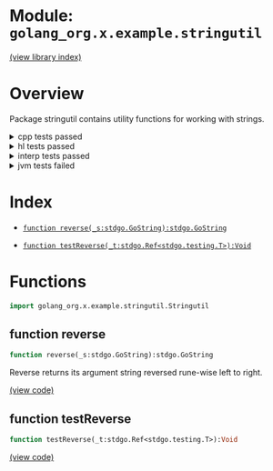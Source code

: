 # Module: `golang_org.x.example.stringutil`

[(view library index)](../../../../golibs.md)


# Overview


Package stringutil contains utility functions for working with strings. 


<details><summary>cpp tests passed</summary>
<p>

```
=== RUN   TestReverse
--- PASS: TestReverse (0.000105857849121094)
```
</p>
</details>

<details><summary>hl tests passed</summary>
<p>

```
=== RUN   TestReverse
--- PASS: TestReverse (0.00190210342407227)
```
</p>
</details>

<details><summary>interp tests passed</summary>
<p>

```
=== RUN   TestReverse
--- PASS: TestReverse (0.000528097152709960938)
```
</p>
</details>

<details><summary>jvm tests failed</summary>
<p>

```
Error: Command failed with error 1
[0.045s][warning][exceptions] Class java.lang.Object in throws clause of method java.lang.String haxe.io.Bytes.toString() is not a subtype of class java.lang.Throwable
[0.046s][warning][exceptions] Class java.lang.Object in throws clause of method haxe.io.Bytes haxe.io.Bytes.ofString(java.lang.String, haxe.io.Encoding) is not a subtype of class java.lang.Throwable
[0.046s][warning][exceptions] Class java.lang.Object in throws clause of method void haxe.io.Bytes.blit(int, haxe.io.Bytes, int, int) is not a subtype of class java.lang.Throwable
=== RUN   TestReverse
Exception: null
Called from stdgo.GoString$GoString_Impl_.__toSliceRune__ (/usr/local/lib/haxe/lib/go2hx/git/stdgo/GoString.hx line 112)
Called from golang_org.x.example.stringutil._Stringutil.Stringutil_Fields_.reverse (golibs/golang_org/x/example/stringutil/Stringutil.hx line 27)
Called from golang_org.x.example.stringutil._Stringutil.Stringutil_Fields_.testReverse (golibs/golang_org/x/example/stringutil/Stringutil.hx line 51)
Called from golang_org.x.example.stringutil_test._Stringutil.Stringutil_Fields_$Stringutil_Fields__testReverse.invoke (golibs/golang_org/x/example/stringutil_test/Stringutil.hx line -1)
Called from golang_org.x.example.stringutil_test._Stringutil.Stringutil_Fields_$Stringutil_Fields__testReverse.invoke (golibs/golang_org/x/example/stringutil_test/Stringutil.hx line -1)
Called from stdgo.testing.M.run (/usr/local/lib/haxe/lib/go2hx/git/stdgo/testing/Testing.hx line 353)
Called from golang_org.x.example.stringutil_test._Stringutil.Stringutil_Fields_.main (golibs/golang_org/x/example/stringutil_test/Stringutil.hx line 30)
Called from golang_org.x.example.stringutil_test._Stringutil.Stringutil_Fields_.main (golibs/golang_org/x/example/stringutil_test/Stringutil.hx line 1)
```
</p>
</details>


# Index


- [`function reverse(_s:stdgo.GoString):stdgo.GoString`](<#function-reverse>)

- [`function testReverse(_t:stdgo.Ref<stdgo.testing.T>):Void`](<#function-testreverse>)

# Functions


```haxe
import golang_org.x.example.stringutil.Stringutil
```


## function reverse


```haxe
function reverse(_s:stdgo.GoString):stdgo.GoString
```


Reverse returns its argument string reversed rune\-wise left to right. 


[\(view code\)](<./Stringutil.hx#L26>)


## function testReverse


```haxe
function testReverse(_t:stdgo.Ref<stdgo.testing.T>):Void
```


 


[\(view code\)](<./Stringutil.hx#L47>)


